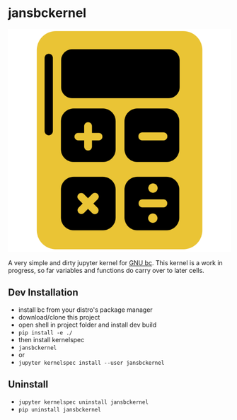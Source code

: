 # jansbckernel

![alt](jansbckernel/logo-svg.svg)

A very simple and dirty jupyter kernel for [GNU bc](https://www.gnu.org/software/bc/).
This kernel is a work in progress, so far variables and functions do carry over to later cells.

## Dev Installation

- install bc from your distro's package manager
- download/clone this project
- open shell in project folder and install dev build
- `pip install -e ./`
- then install kernelspec
- `jansbckernel`
- or
- `jupyter kernelspec install --user jansbckernel`

## Uninstall

- `jupyter kernelspec uninstall jansbckernel`
- `pip uninstall jansbckernel`
